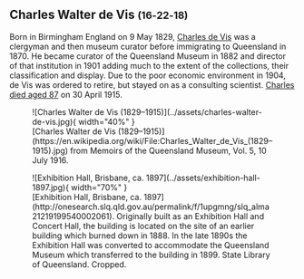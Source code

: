 ## Charles Walter de Vis <small>(16‑22‑18)</small>

Born in Birmingham England on 9 May 1829, [Charles de Vis](https://adb.anu.edu.au/biography/de-vis-charles-walter-3406) was a clergyman and then museum curator before immigrating to Queensland in 1870. He became curator of the Queensland Museum in 1882 and director of that institution in 1901 adding much to the extent of the collections, their classification and display. Due to the poor economic environment in 1904, de Vis was ordered to retire, but stayed on as a consulting scientist. [Charles died aged 87](https://trove.nla.gov.au/newspaper/article/190555246) on 30 April 1915.

<!--
![Exhibition Hall, Brisbane, ca. 1897](../assets/exhibition-hall-1897.jpg){ width="70.6%" } ![Charles Walter de Vis (1829–1915)](../assets/charles-walter-de-vis.jpg){ width="26.5%" } 


*<small>[Exhibition Hall, Brisbane, ca. 1897](http://onesearch.slq.qld.gov.au/permalink/f/1upgmng/slq_alma21219199540002061). Originally built as an Exhibition Hall and Concert Hall, the building is located on the site of an earlier building which burned down in 1888. In the late 1890s the Exhibition Hall was converted to accommodate the Queensland Museum which transferred to the building in 1899. State Library of Queensland. Cropped.</small>*<br>
*<small>[Charles Walter de Vis (1829–1915)](https://en.wikipedia.org/wiki/File:Charles_Walter_de_Vis_(1829–1915).jpg) from Memoirs of the Queensland Museum, Vol. 5, 10 July 1916.</small>*
-->

<figure markdown> 
  ![Charles Walter de Vis (1829–1915)](../assets/charles-walter-de-vis.jpg){ width="40%" }
  <figcaption markdown>[Charles Walter de Vis (1829–1915)](https://en.wikipedia.org/wiki/File:Charles_Walter_de_Vis_(1829–1915).jpg) from Memoirs of the Queensland Museum, Vol. 5, 10 July 1916.</figcaption>
</figure>
<figure markdown>
  ![Exhibition Hall, Brisbane, ca. 1897](../assets/exhibition-hall-1897.jpg){ width="70%" }
  <figcaption markdown>[Exhibition Hall, Brisbane, ca. 1897](http://onesearch.slq.qld.gov.au/permalink/f/1upgmng/slq_alma21219199540002061). Originally built as an Exhibition Hall and Concert Hall, the building is located on the site of an earlier building which burned down in 1888. In the late 1890s the Exhibition Hall was converted to accommodate the Queensland Museum which transferred to the building in 1899. State Library of Queensland. Cropped.</figcaption> 
</figure> 


<!--
<figure>
  <img src="../assets/exhibition-hall-1897.jpg" alt="Exhibition Hall, Brisbane, ca. 1897" width="70.6%">
  <figcaption><a href="http://onesearch.slq.qld.gov.au/permalink/f/1upgmng/slq_alma21219199540002061">Exhibition Hall, Brisbane, ca. 1897</a>. Originally built as an Exhibition Hall and Concert Hall, the building is located on the site of an earlier building which burned down in 1888. In the late 1890s the Exhibition Hall was converted to accommodate the Queensland Museum which transferred to the building in 1899. State Library of Queensland. Cropped.</figcaption> 
</figure> 
<figure> 
  <img src="../assets/charles-walter-de-vis.jpg" alt="Charles Walter de Vis (1829–1915)" width="26.5%">
  <figcaption><a href="http://onesearch.slq.qld.gov.au/permalink/f/1upgmng/slq_alma21219199540002061">Charles Walter de Vis (1829–1915)</a> from Memoirs of the Queensland Museum, Vol. 5, 10 July 1916.</figcaption> 
</figure>
-->

<!-- https://trove.nla.gov.au/newspaper/article/190555246 -->

<!--
<img src="../assets/charles-walter-de-vis.jpg" srcset="../assets/charles-walter-de-vis-480w.jpg 480w, ../assets/charles-walter-de-vis-1080w.jpg 1080w" sizes="50vw">
-->